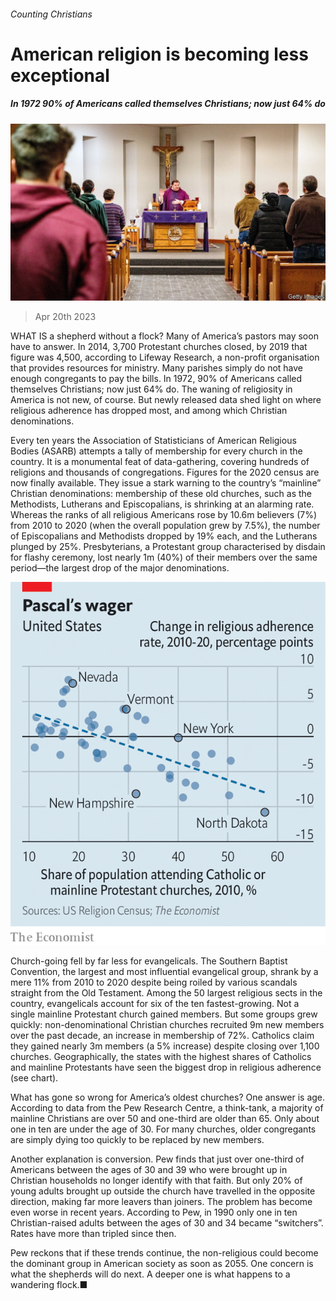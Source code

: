 ###### Counting Christians

# American religion is becoming less exceptional 

##### In 1972 90% of Americans called themselves Christians; now just 64% do 

![image](images/20230422_USP504.jpg) 

> Apr 20th 2023 

WHAT IS a shepherd without a flock? Many of America’s pastors may soon have to answer. In 2014, 3,700 Protestant churches closed, by 2019 that figure was 4,500, according to Lifeway Research, a non-profit organisation that provides resources for ministry. Many parishes simply do not have enough congregants to pay the bills. In 1972, 90% of Americans called themselves Christians; now just 64% do. The waning of religiosity in America is not new, of course. But newly released data shed light on where religious adherence has dropped most, and among which Christian denominations. 

Every ten years the Association of Statisticians of American Religious Bodies (ASARB) attempts a tally of membership for every church in the country. It is a monumental feat of data-gathering, covering hundreds of religions and thousands of congregations. Figures for the 2020 census are now finally available. They issue a stark warning to the country’s “mainline” Christian denominations: membership of these old churches, such as the Methodists, Lutherans and Episcopalians, is shrinking at an alarming rate. Whereas the ranks of all religious Americans rose by 10.6m believers (7%) from 2010 to 2020 (when the overall population grew by 7.5%), the number of Episcopalians and Methodists dropped by 19% each, and the Lutherans plunged by 25%. Presbyterians, a Protestant group characterised by disdain for flashy ceremony, lost nearly 1m (40%) of their members over the same period—the largest drop of the major denominations.

![image](images/20230422_USC785.png) 


Church-going fell by far less for evangelicals. The Southern Baptist Convention, the largest and most influential evangelical group, shrank by a mere 11% from 2010 to 2020 despite being roiled by various scandals straight from the Old Testament. Among the 50 largest religious sects in the country, evangelicals account for six of the ten fastest-growing. Not a single mainline Protestant church gained members. But some groups grew quickly: non-denominational Christian churches recruited 9m new members over the past decade, an increase in membership of 72%. Catholics claim they gained nearly 3m members (a 5% increase) despite closing over 1,100 churches. Geographically, the states with the highest shares of Catholics and mainline Protestants have seen the biggest drop in religious adherence (see chart).

What has gone so wrong for America’s oldest churches? One answer is age. According to data from the Pew Research Centre, a think-tank, a majority of mainline Christians are over 50 and one-third are older than 65. Only about one in ten are under the age of 30. For many churches, older congregants are simply dying too quickly to be replaced by new members. 

Another explanation is conversion. Pew finds that just over one-third of Americans between the ages of 30 and 39 who were brought up in Christian households no longer identify with that faith. But only 20% of young adults brought up outside the church have travelled in the opposite direction, making far more leavers than joiners. The problem has become even worse in recent years. According to Pew, in 1990 only one in ten Christian-raised adults between the ages of 30 and 34 became “switchers”. Rates have more than tripled since then. 

Pew reckons that if these trends continue, the non-religious could become the dominant group in American society as soon as 2055. One concern is what the shepherds will do next. A deeper one is what happens to a wandering flock.■


